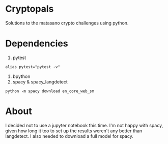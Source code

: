 # Cryptopals
Solutions to the matasano crypto challenges using python.

# Dependencies
1. pytest
 
```
alias pytest="pytest -v"
```

1. bpython
2. spacy & spacy_langdetect
```
python -m spacy download en_core_web_sm
```  

# About
I decided not to use a jupyter notebook this time. I'm not happy with spacy, given how long it too to set up the results weren't any better than langdetect. I also needed to download a full model for spacy.
